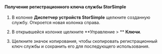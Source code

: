 #### <a name="to-get-the-storsimple-service-registration-key"></a>Получение регистрационного ключа службы StorSimple

1.  В колонке **Диспетчер устройств StorSimple** щелкните созданную службу. Откроется новая колонка справа.

2.  В открывшейся колонке щелкните **Управление &gt; ** **Ключи**.

3.  Щелкните значок копирования, чтобы скопировать регистрационный ключ службы и сохранить его для последующего использования.

<!--HONumber=Nov16_HO4-->


